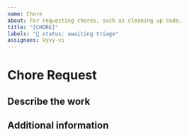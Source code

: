 ```yaml
---
name: Chore
about: For requesting chores, such as cleaning up code.
title: "[CHORE]"
labels: "🚦 status: awaiting triage"
assignees: Vyvy-vi
---
```


# Chore Request

## Describe the work

<!--A clear and concise description of what work should be done.-->

## Additional information

<!--Add any other context about the problem here.-->

